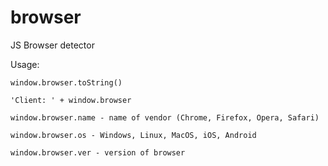 browser
=======

JS Browser detector

Usage:

	window.browser.toString()

	'Client: ' + window.browser

	window.browser.name - name of vendor (Chrome, Firefox, Opera, Safari)

	window.browser.os - Windows, Linux, MacOS, iOS, Android

	window.browser.ver - version of browser

